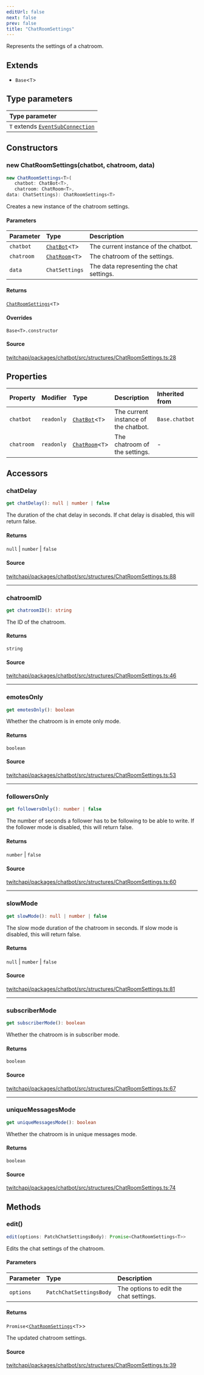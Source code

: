 ```yaml
---
editUrl: false
next: false
prev: false
title: "ChatRoomSettings"
---
```


Represents the settings of a chatroom.

## Extends

- `Base`\<`T`\>

## Type parameters

| Type parameter |
| :------ |
| `T` extends [`EventSubConnection`](/api/chatbot/enumerations/eventsubconnection/) |

## Constructors

### new ChatRoomSettings(chatbot, chatroom, data)

```ts
new ChatRoomSettings<T>(
   chatbot: ChatBot<T>, 
   chatroom: ChatRoom<T>, 
data: ChatSettings): ChatRoomSettings<T>
```

Creates a new instance of the chatroom settings.

#### Parameters

| Parameter | Type | Description |
| :------ | :------ | :------ |
| `chatbot` | [`ChatBot`](/api/chatbot/classes/chatbot/)\<`T`\> | The current instance of the chatbot. |
| `chatroom` | [`ChatRoom`](/api/chatbot/classes/chatroom/)\<`T`\> | The chatroom of the settings. |
| `data` | `ChatSettings` | The data representing the chat settings. |

#### Returns

[`ChatRoomSettings`](/api/chatbot/classes/chatroomsettings/)\<`T`\>

#### Overrides

`Base<T>.constructor`

#### Source

[twitchapi/packages/chatbot/src/structures/ChatRoomSettings.ts:28](https://github.com/pablornc/twitchapi//blob/3baa008ac8be1133cbb9253985d5d4cd48b4e780/packages/chatbot/src/structures/ChatRoomSettings.ts#L28)

## Properties

| Property | Modifier | Type | Description | Inherited from |
| :------ | :------ | :------ | :------ | :------ |
| `chatbot` | `readonly` | [`ChatBot`](/api/chatbot/classes/chatbot/)\<`T`\> | The current instance of the chatbot. | `Base.chatbot` |
| `chatroom` | `readonly` | [`ChatRoom`](/api/chatbot/classes/chatroom/)\<`T`\> | The chatroom of the settings. | - |

## Accessors

### chatDelay

```ts
get chatDelay(): null | number | false
```

The duration of the chat delay in seconds. If chat delay is disabled, this will return false.

#### Returns

`null` \| `number` \| `false`

#### Source

[twitchapi/packages/chatbot/src/structures/ChatRoomSettings.ts:88](https://github.com/pablornc/twitchapi//blob/3baa008ac8be1133cbb9253985d5d4cd48b4e780/packages/chatbot/src/structures/ChatRoomSettings.ts#L88)

***

### chatroomID

```ts
get chatroomID(): string
```

The ID of the chatroom.

#### Returns

`string`

#### Source

[twitchapi/packages/chatbot/src/structures/ChatRoomSettings.ts:46](https://github.com/pablornc/twitchapi//blob/3baa008ac8be1133cbb9253985d5d4cd48b4e780/packages/chatbot/src/structures/ChatRoomSettings.ts#L46)

***

### emotesOnly

```ts
get emotesOnly(): boolean
```

Whether the chatroom is in emote only mode.

#### Returns

`boolean`

#### Source

[twitchapi/packages/chatbot/src/structures/ChatRoomSettings.ts:53](https://github.com/pablornc/twitchapi//blob/3baa008ac8be1133cbb9253985d5d4cd48b4e780/packages/chatbot/src/structures/ChatRoomSettings.ts#L53)

***

### followersOnly

```ts
get followersOnly(): number | false
```

The number of seconds a follower has to be following to be able to write. If the follower mode is disabled, this will return false.

#### Returns

`number` \| `false`

#### Source

[twitchapi/packages/chatbot/src/structures/ChatRoomSettings.ts:60](https://github.com/pablornc/twitchapi//blob/3baa008ac8be1133cbb9253985d5d4cd48b4e780/packages/chatbot/src/structures/ChatRoomSettings.ts#L60)

***

### slowMode

```ts
get slowMode(): null | number | false
```

The slow mode duration of the chatroom in seconds. If slow mode is disabled, this will return false.

#### Returns

`null` \| `number` \| `false`

#### Source

[twitchapi/packages/chatbot/src/structures/ChatRoomSettings.ts:81](https://github.com/pablornc/twitchapi//blob/3baa008ac8be1133cbb9253985d5d4cd48b4e780/packages/chatbot/src/structures/ChatRoomSettings.ts#L81)

***

### subscriberMode

```ts
get subscriberMode(): boolean
```

Whether the chatroom is in subscriber mode.

#### Returns

`boolean`

#### Source

[twitchapi/packages/chatbot/src/structures/ChatRoomSettings.ts:67](https://github.com/pablornc/twitchapi//blob/3baa008ac8be1133cbb9253985d5d4cd48b4e780/packages/chatbot/src/structures/ChatRoomSettings.ts#L67)

***

### uniqueMessagesMode

```ts
get uniqueMessagesMode(): boolean
```

Whether the chatroom is in unique messages mode.

#### Returns

`boolean`

#### Source

[twitchapi/packages/chatbot/src/structures/ChatRoomSettings.ts:74](https://github.com/pablornc/twitchapi//blob/3baa008ac8be1133cbb9253985d5d4cd48b4e780/packages/chatbot/src/structures/ChatRoomSettings.ts#L74)

## Methods

### edit()

```ts
edit(options: PatchChatSettingsBody): Promise<ChatRoomSettings<T>>
```

Edits the chat settings of the chatroom.

#### Parameters

| Parameter | Type | Description |
| :------ | :------ | :------ |
| `options` | `PatchChatSettingsBody` | The options to edit the chat settings. |

#### Returns

`Promise`\<[`ChatRoomSettings`](/api/chatbot/classes/chatroomsettings/)\<`T`\>\>

The updated chatroom settings.

#### Source

[twitchapi/packages/chatbot/src/structures/ChatRoomSettings.ts:39](https://github.com/pablornc/twitchapi//blob/3baa008ac8be1133cbb9253985d5d4cd48b4e780/packages/chatbot/src/structures/ChatRoomSettings.ts#L39)
